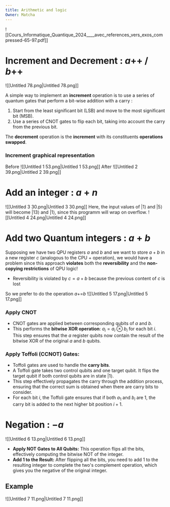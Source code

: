 ```yaml
---
title: Arithmetic and logic
Owner: Matcha
---
```

![[Cours_Informatique_Quantique_2024____avec_references_vers_exos_compressed-65-97.pdf]]
# Increment and Decrement : $a$++ / $b$++
![[Untitled 78.png|Untitled 78.png]]
  
A simple way to implement an **increment** operation is to use a series of quantum gates that perform a bit-wise addition with a carry :
1. Start from the least significant bit (LSB) and move to the most significant bit (MSB).
2. Use a series of CNOT gates to flip each bit, taking into account the carry from the previous bit.
  
The **decrement** operation is the **increment** with its constituents **operations swapped**.
### Increment graphical representation
Before
![[Untitled 1 53.png|Untitled 1 53.png]]
After
![[Untitled 2 39.png|Untitled 2 39.png]]
  
# Add an integer : $a+n$
![[Untitled 3 30.png|Untitled 3 30.png]]
Here, the input values of $|1\rangle$ and $|5\rangle$ will become $|13\rangle$ and $|1\rangle$, since this programm will wrap on overflow.
![[Untitled 4 24.png|Untitled 4 24.png]]
  
# Add two Quantum integers : $a+b$
Supposing we have two QPU registers $a$ and $b$ and we want to store $a +b$ in a new register $c$ (analogous to the CPU + operation), we would have a problem since this approach **violates** both the **reversibility** and the **non-copying restrictions** of QPU logic!
- Reversibility is violated by $c=a+b$ because the previous content of $c$ is lost
  
So we prefer to do the operation $a$+=$b$
![[Untitled 5 17.png|Untitled 5 17.png]]
### Apply CNOT
- CNOT gates are applied between corresponding qubits of $a$ and $b$.
- This performs the **bitwise XOR operation**: $a_i=a_i\ \otimes\ b_i$ for each bit $i$.
This step ensures that the $a$ register qubits now contain the result of the bitwise XOR of the original $a$ and $b$ qubits.
### **Apply Toffoli (CCNOT) Gates:**
- Toffoli gates are used to handle the **carry bits**.
- A Toffoli gate takes two control qubits and one target qubit. It flips the target qubit if both control qubits are in state $|1\rangle$.
- This step effectively propagates the carry through the addition process, ensuring that the correct sum is obtained when there are carry bits to consider.
- For each bit $i$, the Toffoli gate ensures that if both $a_1$ and $b_i$ are 1, the carry bit is added to the next higher bit position $i+1$.
  
# Negation : $-a$
![[Untitled 6 13.png|Untitled 6 13.png]]
- **Apply NOT Gates to All Qubits:** This operation flips all the bits, effectively computing the bitwise NOT of the integer.
- **Add 1 to the Result:** After flipping all the bits, you need to add 1 to the resulting integer to complete the two's complement operation, which gives you the negative of the original integer.
  
## Example
![[Untitled 7 11.png|Untitled 7 11.png]]